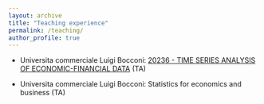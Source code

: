 ```yaml
---
layout: archive
title: "Teaching experience"
permalink: /teaching/
author_profile: true
---
```



* Universita commerciale Luigi Bocconi: [20236 - TIME SERIES ANALYSIS OF ECONOMIC-FINANCIAL DATA](http://didattica.unibocconi.eu/ts/tsn_anteprima.php?cod_ins=20236&anno=2021&IdPag=6351) (TA)


* Universita commerciale Luigi Bocconi: Statistics for economics and business (TA)



